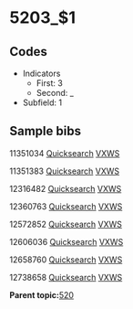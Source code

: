 # 5203\_$1

## Codes

-   Indicators
    -   First: 3
    -   Second: \_
-   Subfield: 1

## Sample bibs

11351034 [Quicksearch](https://search.library.yale.edu/catalog/11351034) [VXWS](http://prodorbis.library.yale.edu:7014/vxws/GetHoldingsService?bibId=11351034)

11351383 [Quicksearch](https://search.library.yale.edu/catalog/11351383) [VXWS](http://prodorbis.library.yale.edu:7014/vxws/GetHoldingsService?bibId=11351383)

12316482 [Quicksearch](https://search.library.yale.edu/catalog/12316482) [VXWS](http://prodorbis.library.yale.edu:7014/vxws/GetHoldingsService?bibId=12316482)

12360763 [Quicksearch](https://search.library.yale.edu/catalog/12360763) [VXWS](http://prodorbis.library.yale.edu:7014/vxws/GetHoldingsService?bibId=12360763)

12572852 [Quicksearch](https://search.library.yale.edu/catalog/12572852) [VXWS](http://prodorbis.library.yale.edu:7014/vxws/GetHoldingsService?bibId=12572852)

12606036 [Quicksearch](https://search.library.yale.edu/catalog/12606036) [VXWS](http://prodorbis.library.yale.edu:7014/vxws/GetHoldingsService?bibId=12606036)

12658760 [Quicksearch](https://search.library.yale.edu/catalog/12658760) [VXWS](http://prodorbis.library.yale.edu:7014/vxws/GetHoldingsService?bibId=12658760)

12738658 [Quicksearch](https://search.library.yale.edu/catalog/12738658) [VXWS](http://prodorbis.library.yale.edu:7014/vxws/GetHoldingsService?bibId=12738658)

**Parent topic:**[520](../../tags/520/520.md)

